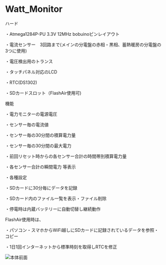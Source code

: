 # Watt_Monitor
ハード

・Atmega1284P-PU 3.3V 12MHz bobuinoピンレイアウト

・電流センサー　3回路まで(メインの分電盤の赤相・黒相、蓄熱暖房の分電盤の3つに使用)

・電圧検出用のトランス

・タッチパネル対応のLCD

・RTC(DS1302)

・SDカードスロット（FlashAir使用可)

機能

・電力モニターの電源電圧

・センサー毎の電流値

・センサー毎の30分間の積算電力量

・センサー毎の30分間の最大電力

・前回リセット時からの各センサー合計の時間帯別積算電力量

・各センサー合計の瞬間電力
等表示

・各種設定

・SDカードに30分毎にデータを記録

・SDカード内のファイル一覧を表示・ファイル削除

・停電時は内蔵バッテリーに自動切替し継続動作

FlashAir使用時は、

・パソコン・スマホからWiFi越しにSDカードに記録されているデータを参照・コピー

・1日1回インターネットから標準時刻を取得しRTCを修正

![本体前面](https://user-images.githubusercontent.com/114241917/209243269-b8c7d9c2-f591-4082-9b9e-081770475712.jpg)
